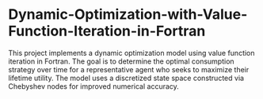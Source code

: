 # Dynamic-Optimization-with-Value-Function-Iteration-in-Fortran
This project implements a dynamic optimization model using value function iteration in Fortran. The goal is to determine the optimal consumption strategy over time for a representative agent who seeks to maximize their lifetime utility.  The model uses a discretized state space constructed via Chebyshev nodes for improved numerical accuracy.
